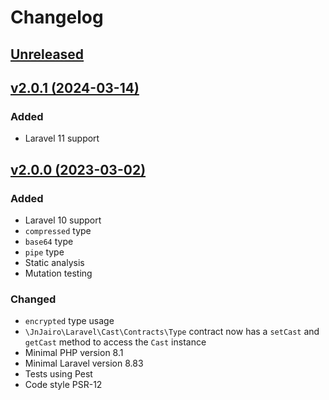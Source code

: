 # Changelog

## [Unreleased](https://github.com/jn-jairo/laravel-cast/compare/v2.0.1...2.x)

## [v2.0.1 (2024-03-14)](https://github.com/jn-jairo/laravel-cast/compare/v2.0.0...v2.0.1)

### Added
- Laravel 11 support

## [v2.0.0 (2023-03-02)](https://github.com/jn-jairo/laravel-cast/compare/v1.0.6...v2.0.0)

### Added
- Laravel 10 support
- `compressed` type
- `base64` type
- `pipe` type
- Static analysis
- Mutation testing

### Changed
- `encrypted` type usage
- `\JnJairo\Laravel\Cast\Contracts\Type` contract now has a `setCast` and `getCast` method to access the `Cast` instance
- Minimal PHP version 8.1
- Minimal Laravel version 8.83
- Tests using Pest
- Code style PSR-12
